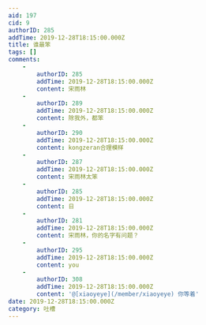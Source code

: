 ```yaml
---
aid: 197
cid: 9
authorID: 285
addTime: 2019-12-28T18:15:00.000Z
title: 谁最笨
tags: []
comments:
    -
        authorID: 285
        addTime: 2019-12-28T18:15:00.000Z
        content: 宋雨林
    -
        authorID: 289
        addTime: 2019-12-28T18:15:00.000Z
        content: 除我外，都笨
    -
        authorID: 290
        addTime: 2019-12-28T18:15:00.000Z
        content: kongzeran合理模样
    -
        authorID: 287
        addTime: 2019-12-28T18:15:00.000Z
        content: 宋雨林太笨
    -
        authorID: 285
        addTime: 2019-12-28T18:15:00.000Z
        content: 日
    -
        authorID: 281
        addTime: 2019-12-28T18:15:00.000Z
        content: 宋雨林，你的名字有问题？
    -
        authorID: 295
        addTime: 2019-12-28T18:15:00.000Z
        content: you
    -
        authorID: 308
        addTime: 2019-12-28T18:15:00.000Z
        content: '@[xiaoyeye](/member/xiaoyeye) 你等着'
date: 2019-12-28T18:15:00.000Z
category: 吐槽
---
```



